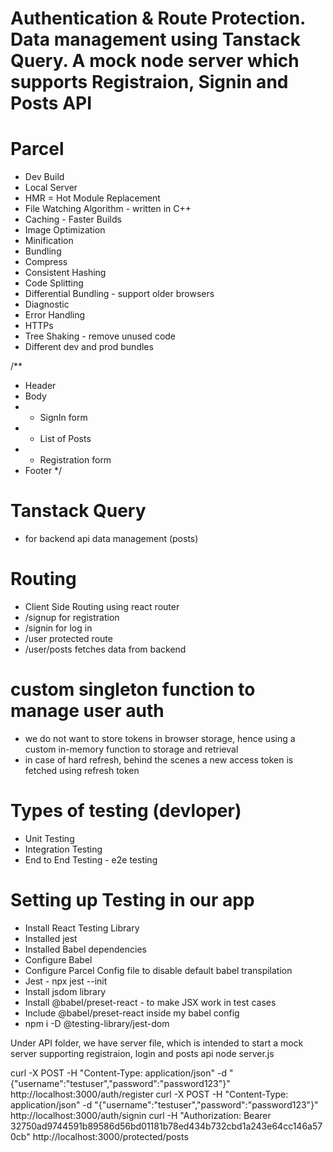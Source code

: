 # Authentication & Route Protection. Data management using Tanstack Query. A mock node server which supports Registraion, Signin and Posts API


# Parcel
- Dev Build
- Local Server
- HMR = Hot Module Replacement
- File Watching Algorithm - written in C++
- Caching - Faster Builds
- Image Optimization
- Minification
- Bundling
- Compress
- Consistent Hashing
- Code Splitting
- Differential Bundling - support older browsers
- Diagnostic
- Error Handling
- HTTPs
- Tree Shaking - remove unused code
- Different dev and prod bundles






/**
 * Header
 * Body
 *  - SignIn form
 *    - List of Posts
 *  - Registration form
 * Footer
 */





# Tanstack Query
- for backend api data management (posts)


#  Routing 
 - Client Side Routing using react router
 - /signup for registration
 - /signin for log in
 - /user protected route
 - /user/posts fetches data from backend


 # custom singleton function to manage user auth
  - we do not want to store tokens in browser storage, hence using a custom in-memory function to storage and retrieval
  - in case of hard refresh, behind the scenes a new access token is fetched using refresh token


# Types of testing (devloper)
 - Unit Testing
 - Integration Testing
 - End to End Testing - e2e testing

# Setting up Testing in our app
 - Install React Testing Library
 - Installed jest
 - Installed Babel dependencies
 - Configure Babel 
 - Configure Parcel Config file to disable default babel transpilation 
 - Jest  - npx jest --init
 - Install jsdom library
 - Install @babel/preset-react - to make JSX work in test cases
 - Include @babel/preset-react inside my babel config
 - npm i -D @testing-library/jest-dom

Under API folder, we have server file, which is intended to start a mock server supporting registraion, login and posts api
node server.js

curl -X POST -H "Content-Type: application/json" -d "{\"username\":\"testuser\",\"password\":\"password123\"}" http://localhost:3000/auth/register
curl -X POST -H "Content-Type: application/json" -d "{\"username\":\"testuser\",\"password\":\"password123\"}" http://localhost:3000/auth/signin
curl -H "Authorization: Bearer 32750ad9744591b89586d56bd01181b78ed434b732cbd1a243e64cc146a570cb" http://localhost:3000/protected/posts
 

